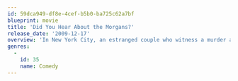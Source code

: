 ```yaml
---
id: 59dca949-df8e-4cef-b5b0-ba725c62a7bf
blueprint: movie
title: 'Did You Hear About the Morgans?'
release_date: '2009-12-17'
overview: 'In New York City, an estranged couple who witness a murder are relocated to small-town Wyoming as part of a witness-protection program.'
genres:
  -
    id: 35
    name: Comedy
---
```

